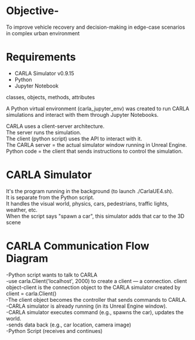 # Objective-
To improve vehicle recovery and decision-making in edge-case scenarios in complex urban environment

# Requirements
- CARLA Simulator v0.9.15
- Python 
- Jupyter Notebook

classes, objects, methods, attributes 

A Python virtual environment (carla_jupyter_env) was created to run CARLA simulations and interact with them through Jupyter Notebooks.

CARLA uses a client-server architecture.<br>
The server runs the simulation.<br>
The client (python script) uses the API to interact with it.<br>
The CARLA server = the actual simulator window running in Unreal Engine.<br>
Python code = the client that sends instructions to control the simulation.<br>

# CARLA Simulator
It's the program running in the background (to launch ./CarlaUE4.sh).<br>
It is separate from the Python script.<br>
It handles the visual world, physics, cars, pedestrians, traffic lights, weather, etc.<br>
When the script says "spawn a car", this simulator adds that car to the 3D scene<br>

# CARLA Communication Flow Diagram
-Python script wants to talk to CARLA<br>
-use carla.Client('localhost', 2000) to create a client — a connection.  client object-client is the connection object to the CARLA simulator created by client = carla.Client()<br>
-The client object becomes the controller that sends commands to CARLA.<br>
-CARLA simulator is already running (in its Unreal Engine window).<br>
-CARLA simulator executes command (e.g., spawns the car), updates the world.<br>
-sends data back (e.g., car location, camera image)<br>
-Python Script (receives and continues)<br>


















